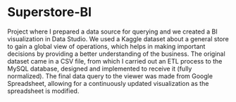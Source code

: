 # Superstore-BI

Project where I prepared a data source for querying and we created a BI visualization in Data Studio. We used a Kaggle dataset about a general store to gain a global view of operations, which helps in making important decisions by providing a better understanding of the business. The original dataset came in a CSV file, from which I carried out an ETL process to the MySQL database, designed and implemented to receive it (fully normalized). The final data query to the viewer was made from Google Spreadsheet, allowing for a continuously updated visualization as the spreadsheet is modified.
